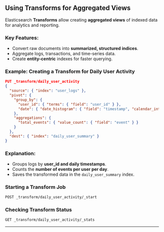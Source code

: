 
## **Using Transforms for Aggregated Views**
Elasticsearch **Transforms** allow creating **aggregated views** of indexed data for analytics and reporting.

### **Key Features:**
- Convert raw documents into **summarized, structured indices**.
- Aggregate logs, transactions, and time-series data.
- Create **entity-centric** indexes for faster querying.

### **Example: Creating a Transform for Daily User Activity**
```json
PUT _transform/daily_user_activity
{
  "source": { "index": "user_logs" },
  "pivot": {
    "group_by": {
      "user_id": { "terms": { "field": "user_id" } },
      "date": { "date_histogram": { "field": "timestamp", "calendar_interval": "1d" } }
    },
    "aggregations": {
      "total_events": { "value_count": { "field": "event" } }
    }
  },
  "dest": { "index": "daily_user_summary" }
}
```
### **Explanation:**
- Groups logs by **user_id and daily timestamps**.
- Counts the **number of events per user per day**.
- Saves the transformed data in the `daily_user_summary` index.

### **Starting a Transform Job**
```sh
POST _transform/daily_user_activity/_start
```

### **Checking Transform Status**
```sh
GET _transform/daily_user_activity/_stats
```

---
